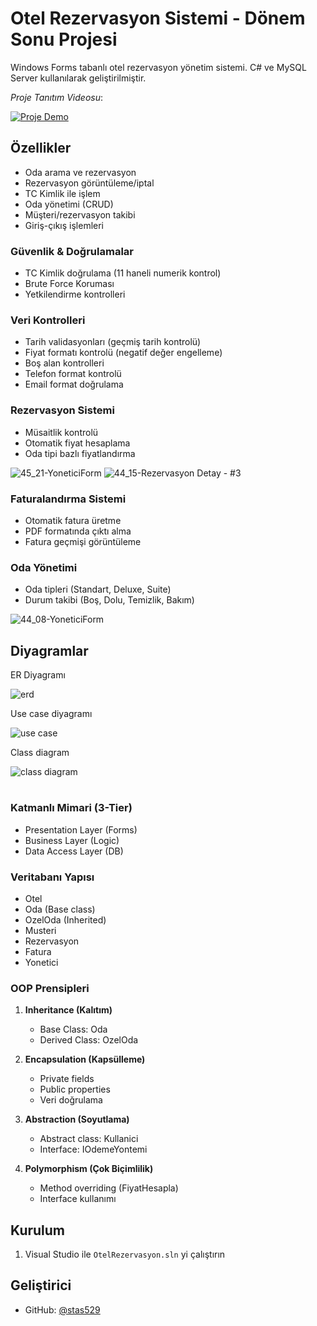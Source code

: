 # Otel Rezervasyon Sistemi - Dönem Sonu Projesi

Windows Forms tabanlı otel rezervasyon yönetim sistemi. C# ve MySQL Server kullanılarak geliştirilmiştir.

*Proje Tanıtım Videosu*:

[![Proje Demo](https://img.youtube.com/vi/X22Sbf-z2EI/maxresdefault.jpg)](https://www.youtube.com/watch?v=X22Sbf-z2EI)


## Özellikler

- Oda arama ve rezervasyon
- Rezervasyon görüntüleme/iptal
- TC Kimlik ile işlem
- Oda yönetimi (CRUD)
- Müşteri/rezervasyon takibi
- Giriş-çıkış işlemleri
  
### Güvenlik & Doğrulamalar
- TC Kimlik doğrulama (11 haneli numerik kontrol)
- Brute Force Koruması 
- Yetkilendirme kontrolleri

### Veri Kontrolleri
- Tarih validasyonları (geçmiş tarih kontrolü)
- Fiyat formatı kontrolü (negatif değer engelleme)
- Boş alan kontrolleri
- Telefon format kontrolü
- Email format doğrulama

### Rezervasyon Sistemi
- Müsaitlik kontrolü
- Otomatik fiyat hesaplama
- Oda tipi bazlı fiyatlandırma
  
![45_21-YoneticiForm](https://github.com/user-attachments/assets/17e846d3-8222-4eea-85eb-9da221541d31)
![44_15-Rezervasyon Detay - #3](https://github.com/user-attachments/assets/54c9c80d-5daa-42f9-983a-2c96dc3f4912)

### Faturalandırma Sistemi
- Otomatik fatura üretme
- PDF formatında çıktı alma
- Fatura geçmişi görüntüleme
  
### Oda Yönetimi
- Oda tipleri (Standart, Deluxe, Suite)
- Durum takibi (Boş, Dolu, Temizlik, Bakım)
  
![44_08-YoneticiForm](https://github.com/user-attachments/assets/43da1343-b445-40c7-b055-20c652b19008)

##  Diyagramlar 

ER Diyagramı

![erd](https://github.com/user-attachments/assets/6b3f3f2d-32f8-4cb4-a329-0f0703bfdddf)

Use case diyagramı
 
![use case](https://github.com/user-attachments/assets/44f16d11-a472-48b3-be18-7ddad53de93d)

Class diagram
  
![class diagram](https://github.com/user-attachments/assets/74b40a84-ed89-479a-a338-056fe2515b95)
#

### Katmanlı Mimari (3-Tier)
- Presentation Layer (Forms)
- Business Layer (Logic)
- Data Access Layer (DB)

### Veritabanı Yapısı
- Otel
- Oda (Base class)
- OzelOda (Inherited)
- Musteri
- Rezervasyon
- Fatura
- Yonetici

### OOP Prensipleri
1. **Inheritance (Kalıtım)**
   - Base Class: Oda
   - Derived Class: OzelOda

2. **Encapsulation (Kapsülleme)**
   - Private fields
   - Public properties
   - Veri doğrulama

3. **Abstraction (Soyutlama)**
   - Abstract class: Kullanici
   - Interface: IOdemeYontemi

4. **Polymorphism (Çok Biçimlilik)**
   - Method overriding (FiyatHesapla)
   - Interface kullanımı

## Kurulum
1. Visual Studio ile `OtelRezervasyon.sln` yi çalıştırın

## Geliştirici
- GitHub: [@stas529](https://github.com/stas529)
